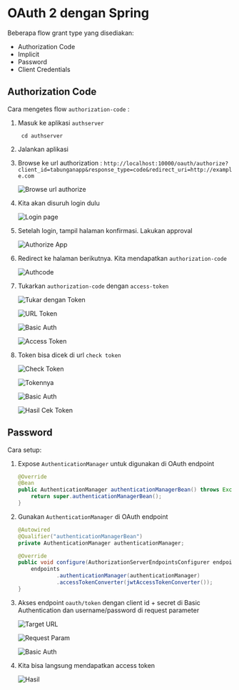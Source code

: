 # OAuth 2 dengan Spring #

Beberapa flow grant type yang disediakan:

* Authorization Code
* Implicit
* Password
* Client Credentials

## Authorization Code ##

Cara mengetes flow `authorization-code` :

1. Masuk ke aplikasi `authserver`

        cd authserver

2. Jalankan aplikasi

3. Browse ke url authorization : `http://localhost:10000/oauth/authorize?client_id=tabunganapp&response_type=code&redirect_uri=http://example.com`

    ![Browse url authorize](img/01-akses-url-authorize.png)

4. Kita akan disuruh login dulu

    ![Login page](img/02-redirect-login.png)

5. Setelah login, tampil halaman konfirmasi. Lakukan approval

    ![Authorize App](img/03-authorize-app.png)

6. Redirect ke halaman berikutnya. Kita mendapatkan `authorization-code`

    ![Authcode](img/04-dapat-authcode.png)

7. Tukarkan `authorization-code` dengan `access-token`

	![Tukar dengan Token](img/05-tukar-dengan-token.png)

	![URL Token](img/06-url-token.png)

	![Basic Auth](img/07-basic-auth.png)

	![Access Token](img/08-access-token.png)

8. Token bisa dicek di url `check token`

    ![Check Token](img/09-url-check-token.png)

	![Tokennya](img/10-access-token-yang-mau-dicek.png)

	![Basic Auth](img/07-basic-auth.png)

	![Hasil Cek Token](img/11-hasil-cek-token.png)


## Password ##

Cara setup:

1. Expose `AuthenticationManager` untuk digunakan di OAuth endpoint

	```java
	@Override
    @Bean
    public AuthenticationManager authenticationManagerBean() throws Exception {
        return super.authenticationManagerBean();
    }
	```

2. Gunakan `AuthenticationManager` di OAuth endpoint

	```java
	@Autowired
    @Qualifier("authenticationManagerBean")
    private AuthenticationManager authenticationManager;

	@Override
    public void configure(AuthorizationServerEndpointsConfigurer endpoints) throws Exception {
        endpoints
                .authenticationManager(authenticationManager)
                .accessTokenConverter(jwtAccessTokenConverter());
    }
	```

3. Akses endpoint `oauth/token` dengan client id + secret di Basic Authentication dan username/password di request parameter


	![Target URL](img/target-url.png)

	![Request Param](img/request-param.png)

	![Basic Auth](img/basic-auth.png)

4. Kita bisa langsung mendapatkan access token

	![Hasil](img/hasil-access-token.png)
